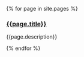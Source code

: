 {% for page in site.pages %}
  
<h3><a href="{{page.url}}">{{page.title}}</a></h3>
<p>{{page.description}}</p>
  
{% endfor %}

